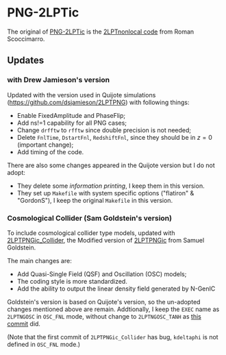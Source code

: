 # PNG-2LPTic

The original of [PNG-2LPTic](https://github.com/SiyiZhao/PNG-2LPTic) is the [2LPTnonlocal code](https://cosmo.nyu.edu/roman/2LPT/) from Roman Scoccimarro.

## Updates

### with Drew Jamieson's version

Updated with the version used in Quijote simulations (https://github.com/dsjamieson/2LPTPNG) with following things:
- Enable FixedAmplitude and PhaseFlip;
- Add ns!=1 capability for all PNG cases;
- Change `drfftw` to `rfftw` since double precision is not needed;
- Delete `FnlTime`, `DstartFnl`, `RedshiftFnl`, since they should be in $z=0$ (important change);
- Add timing of the code.

There are also some changes appeared in the Quijote version but I do not adopt: 
- They delete some *information printing*, I keep them in this version.
- They set up `Makefile` with system specific options ("flatiron" & "GordonS"), I keep the original `Makefile` in this version.

### Cosmological Collider (Sam Goldstein's version)

To include cosmological collider type models, updated with [2LPTPNGic_Collider](https://github.com/samgolds/2LPTPNGic_Collider), the Modified version of [2LPTPNGic](https://github.com/dsjamieson/2LPTPNG) from Samuel Goldstein.

The main changes are:
- Add Quasi-Single Field (QSF) and Oscillation (OSC) models;
- The coding style is more standardized.
- Add the ability to output the linear density field generated by N-GenIC

Goldstein's version is based on Quijote's version, so the un-adopted changes mentioned above are remain.
Addtionally, I keep the `EXEC` name as `2LPTNGOSC` in `OSC_FNL` mode, without change to `2LPTNGOSC_TANH` as [this commit](https://github.com/samgolds/2LPTPNGic_Collider/commit/0ca0f7469c3aa7b1aebd42f8e0b3554e0cbbaa5e#diff-cf811f306dd32f98aedd416aeb5b0d5514761337b44acc193d73e148640851e4) did.

(Note that the first commit of `2LPTPNGic_Collider` has bug, `kdeltaphi` is not defined in `OSC_FNL` mode.)